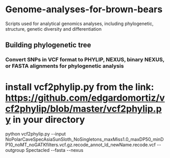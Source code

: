 # Genome-analyses-for-brown-bears
Scripts used for analytical genomics analyses, including phylogenetic, structure, genetic diversity and differentiation

## Building phylogenetic tree
### Convert SNPs in VCF format to PHYLIP, NEXUS, binary NEXUS, or FASTA alignments for phylogenetic analysis
# install vcf2phylip.py from the link: https://github.com/edgardomortiz/vcf2phylip/blob/master/vcf2phylip.py in your directory
python vcf2phylip.py --input NoPolarCaveSpecAsiaSunSloth_NoSingletons_maxMiss1.0_maxDP50_minDP10_noMT_noGATKfilters.vcf.gz.recode_annot_ld_newName.recode.vcf --outgroup Spectacled --fasta --nexus
